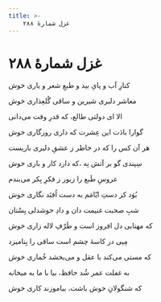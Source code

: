 ```yaml
---
title: >-
    غزل شمارهٔ ۲۸۸
---
```

# غزل شمارهٔ ۲۸۸

<div class="b" id="bn1"><div class="m1"><p>کنارِ آب و پایِ بید و طبعِ شعر و یاری خوش</p></div>
<div class="m2"><p>معاشر دلبری شیرین و ساقی گُلعِذاری خوش</p></div></div>
<div class="b" id="bn2"><div class="m1"><p>الا ای دولتی طالع، که قدرِ وقت می‌دانی</p></div>
<div class="m2"><p>گوارا بادَت این عِشرت که داری روزگاری خوش</p></div></div>
<div class="b" id="bn3"><div class="m1"><p>هر آن کس را که در خاطر ز عشقِ دلبری باریست</p></div>
<div class="m2"><p>سِپندی گو بر آتش نِه ،که دارد کار و باری خوش</p></div></div>
<div class="b" id="bn4"><div class="m1"><p>عروسِ طَبع را زیور ز فکرِ بِکر می‌بندم</p></div>
<div class="m2"><p>بُوَد کز دستِ ایّامَم به دست اُفتَد نگاری خوش</p></div></div>
<div class="b" id="bn5"><div class="m1"><p>شبِ صحبت غنیمت دان و دادِ خوشدلی بِسْتان</p></div>
<div class="m2"><p>که مهتابی دل افروز است و طَرْفِ لاله زاری خوش</p></div></div>
<div class="b" id="bn6"><div class="m1"><p>مِیی در کاسهٔ چشم است ساقی را بِنامیزد</p></div>
<div class="m2"><p>که مستی می‌کند با عقل و می‌بخشد خُماری خوش</p></div></div>
<div class="b" id="bn7"><div class="m1"><p>به غفلت عمر شُد حافظ، بیا با ما به میخانه</p></div>
<div class="m2"><p>که شنگولانِ خوش باشت، بیاموزند کاری خوش</p></div></div>
